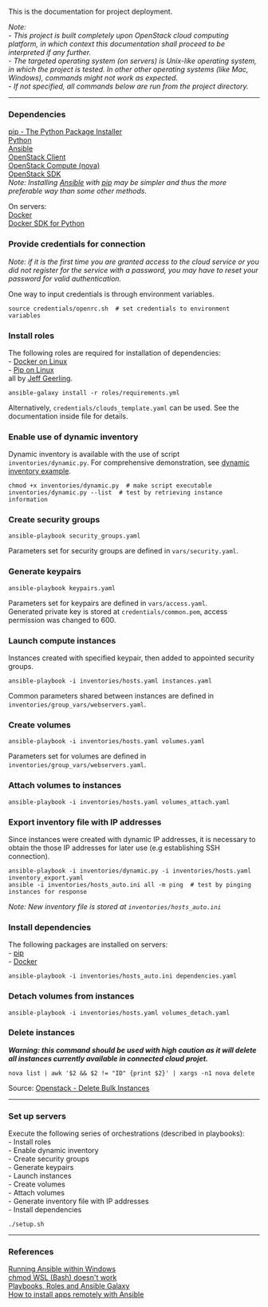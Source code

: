 This is the documentation for project deployment.

*Note:*  
\- *This project is built completely upon OpenStack cloud computing platform, in which context this documentation
shall proceed to be interpreted if any further.*  
\- *The targeted operating system (on servers) is Unix-like operating system, in which the project is tested. In other
other operating systems (like Mac, Windows), commands might not work as expected.*  
\- *If not specified, all commands below are run from the project directory.*  

---

### Dependencies ###
[pip - The Python Package Installer](https://pip.pypa.io/en/stable/)  
[Python](https://www.python.org/)  
[Ansible](https://docs.ansible.com/ansible/latest/installation_guide/intro_installation.html)  
[OpenStack Client](https://docs.openstack.org/newton/user-guide/common/cli-install-openstack-command-line-clients.html)  
[OpenStack Compute (nova)](https://docs.openstack.org/nova/latest/#installation)  
[OpenStack SDK](https://docs.openstack.org/openstacksdk/latest/user/)  
*Note: Installing [Ansible](https://docs.ansible.com/ansible/latest/installation_guide/intro_installation.html) with*
*[pip](https://pip.pypa.io/en/stable/) may be simpler and thus the more preferable way than*
 *some other methods.*  

On servers:  
[Docker](https://docs.docker.com/get-docker/)  
[Docker SDK for Python](https://docker-py.readthedocs.io/en/stable/)  

### Provide credentials for connection ###
*Note: if it is the first time you are granted access to the cloud service or you did not register for the service with
a password, you may have to reset your password for valid authentication.*  

One way to input credentials is through environment variables.  
```shell script
source credentials/openrc.sh  # set credentials to environment variables
```

### Install roles ###
The following roles are required for installation of dependencies:  
\- [Docker on Linux](https://galaxy.ansible.com/geerlingguy/docker)  
\- [Pip on Linux](https://galaxy.ansible.com/geerlingguy/pip)  
all by [Jeff Geerling](https://github.com/geerlingguy).  
```shell script
ansible-galaxy install -r roles/requirements.yml
```

Alternatively, `credentials/clouds_template.yaml` can be used. See the documentation inside file for details.  

### Enable use of dynamic inventory ###
Dynamic inventory is available with the use of script `inventories/dynamic.py`. For comprehensive demonstration,
see [dynamic inventory example](https://docs.ansible.com/ansible/latest/user_guide/intro_dynamic_inventory.html#inventory-script-example-openstack).  
```shell script
chmod +x inventories/dynamic.py  # make script executable
inventories/dynamic.py --list  # test by retrieving instance information
```

### Create security groups ###
```shell script
ansible-playbook security_groups.yaml
```
Parameters set for security groups are defined in `vars/security.yaml`.  

### Generate keypairs ###
```shell script
ansible-playbook keypairs.yaml
```
Parameters set for keypairs are defined in `vars/access.yaml`.  
Generated private key is stored at `credentials/common.pem`, access permission was changed to 600.  

### Launch compute instances ###
Instances created with specified keypair, then added to appointed security groups.  
```shell script
ansible-playbook -i inventories/hosts.yaml instances.yaml
```
Common parameters shared between instances are defined in `inventories/group_vars/webservers.yaml`.  

### Create volumes ###
```shell script
ansible-playbook -i inventories/hosts.yaml volumes.yaml
```
Parameters set for volumes are defined in `inventories/group_vars/webservers.yaml`.  

### Attach volumes to instances ###
```shell script
ansible-playbook -i inventories/hosts.yaml volumes_attach.yaml
```

### Export inventory file with IP addresses ###
Since instances were created with dynamic IP addresses, it is necessary to obtain the those IP addresses for later use
(e.g establishing SSH connection).  
```shell script
ansible-playbook -i inventories/dynamic.py -i inventories/hosts.yaml inventory_export.yaml
ansible -i inventories/hosts_auto.ini all -m ping  # test by pinging instances for response
```
*Note: New inventory file is stored at `inventories/hosts_auto.ini`*  

### Install dependencies ###
The following packages are installed on servers:  
\- [pip](https://pip.pypa.io/en/stable/)  
\- [Docker](https://docs.docker.com/get-docker/)  
```shell script
ansible-playbook -i inventories/hosts_auto.ini dependencies.yaml
```

### Detach volumes from instances ###
```shell script
ansible-playbook -i inventories/hosts.yaml volumes_detach.yaml
```

### Delete instances ###
___Warning: this command should be used with high caution as it will delete all instances currently available in connected
cloud projet.___
```shell script
nova list | awk '$2 && $2 != "ID" {print $2}' | xargs -n1 nova delete
```
Source: [Openstack - Delete Bulk Instances](https://maestropandy.wordpress.com/2016/08/24/openstack-delete-bulk-instances/)  

---

### Set up servers ###
Execute the following series of orchestrations (described in playbooks):  
\- Install roles  
\- Enable dynamic inventory  
\- Create security groups  
\- Generate keypairs  
\- Launch instances  
\- Create volumes  
\- Attach volumes  
\- Generate inventory file with IP addresses  
\- Install dependencies
```shell script
./setup.sh
```

---

### References ###
[Running Ansible within Windows](https://www.jeffgeerling.com/blog/running-ansible-within-windows)  
[chmod WSL (Bash) doesn't work](https://stackoverflow.com/questions/46610256/chmod-wsl-bash-doesnt-work)  
[Playbooks, Roles and Ansible Galaxy](https://azurecitadel.com/automation/packeransible/lab4/)  
[How to install apps remotely with Ansible](https://www.techrepublic.com/article/how-to-install-apps-remotely-with-ansible/)  
